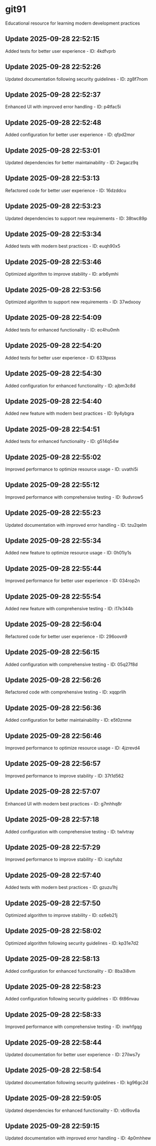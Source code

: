 # git91
Educational resource for learning modern development practices

## Update 2025-09-28 22:52:15
Added tests for better user experience - ID: 4kdfvprb


## Update 2025-09-28 22:52:26
Updated documentation following security guidelines - ID: zg8f7nom


## Update 2025-09-28 22:52:37
Enhanced UI with improved error handling - ID: p4tfac5i


## Update 2025-09-28 22:52:48
Added configuration for better user experience - ID: qfpd2mor


## Update 2025-09-28 22:53:01
Updated dependencies for better maintainability - ID: 2wgacz9q


## Update 2025-09-28 22:53:13
Refactored code for better user experience - ID: 16dzddcu


## Update 2025-09-28 22:53:23
Updated dependencies to support new requirements - ID: 38twc89p


## Update 2025-09-28 22:53:34
Added tests with modern best practices - ID: euqh90x5


## Update 2025-09-28 22:53:46
Optimized algorithm to improve stability - ID: arb6ymhi


## Update 2025-09-28 22:53:56
Optimized algorithm to support new requirements - ID: 37wdxooy


## Update 2025-09-28 22:54:09
Added tests for enhanced functionality - ID: ec4hu0mh


## Update 2025-09-28 22:54:20
Added tests for better user experience - ID: 633tpxss


## Update 2025-09-28 22:54:30
Added configuration for enhanced functionality - ID: ajbm3c8d


## Update 2025-09-28 22:54:40
Added new feature with modern best practices - ID: 9y4ybgra


## Update 2025-09-28 22:54:51
Added tests for enhanced functionality - ID: g514q54w


## Update 2025-09-28 22:55:02
Improved performance to optimize resource usage - ID: uvathi5i


## Update 2025-09-28 22:55:12
Improved performance with comprehensive testing - ID: 9udvrow5


## Update 2025-09-28 22:55:23
Updated documentation with improved error handling - ID: tzu2qelm


## Update 2025-09-28 22:55:34
Added new feature to optimize resource usage - ID: 0h01iy1s


## Update 2025-09-28 22:55:44
Improved performance for better user experience - ID: 034rop2n


## Update 2025-09-28 22:55:54
Added new feature with comprehensive testing - ID: i17e344b


## Update 2025-09-28 22:56:04
Refactored code for better user experience - ID: 296oovn9


## Update 2025-09-28 22:56:15
Added configuration with comprehensive testing - ID: 05q27f8d


## Update 2025-09-28 22:56:26
Refactored code with comprehensive testing - ID: xqqprlih


## Update 2025-09-28 22:56:36
Added configuration for better maintainability - ID: e5t0znme


## Update 2025-09-28 22:56:46
Improved performance to optimize resource usage - ID: 4jzrevd4


## Update 2025-09-28 22:56:57
Improved performance to improve stability - ID: 37t1d562


## Update 2025-09-28 22:57:07
Enhanced UI with modern best practices - ID: g7mhhq8r


## Update 2025-09-28 22:57:18
Added configuration with comprehensive testing - ID: twlvtray


## Update 2025-09-28 22:57:29
Improved performance to improve stability - ID: icayfubz


## Update 2025-09-28 22:57:40
Added tests with modern best practices - ID: gzuzu1hj


## Update 2025-09-28 22:57:50
Optimized algorithm to improve stability - ID: oz6eb21j


## Update 2025-09-28 22:58:02
Optimized algorithm following security guidelines - ID: kp31e7d2


## Update 2025-09-28 22:58:13
Added configuration for enhanced functionality - ID: 8ba3i8vm


## Update 2025-09-28 22:58:23
Added configuration following security guidelines - ID: 6t86nvau


## Update 2025-09-28 22:58:33
Improved performance with comprehensive testing - ID: inwhfgqg


## Update 2025-09-28 22:58:44
Updated documentation for better user experience - ID: 27ilws7y


## Update 2025-09-28 22:58:54
Updated documentation following security guidelines - ID: kg96gc2d


## Update 2025-09-28 22:59:05
Updated dependencies for enhanced functionality - ID: vbl9ov6a


## Update 2025-09-28 22:59:15
Updated documentation with improved error handling - ID: 4p0mhhew

